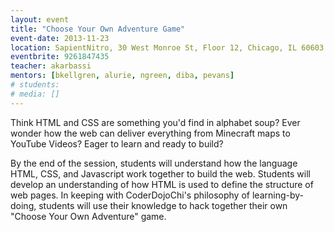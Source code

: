 ```yaml
---
layout: event
title: "Choose Your Own Adventure Game"
event-date: 2013-11-23
location: SapientNitro, 30 West Monroe St, Floor 12, Chicago, IL 60603
eventbrite: 9261847435
teacher: akarbassi
mentors: [bkellgren, alurie, ngreen, diba, pevans]
# students:
# media: []
---
```


Think HTML and CSS are something you'd find in alphabet soup? Ever wonder how the web can deliver everything from Minecraft maps to YouTube Videos? Eager to learn and ready to build?

By the end of the session, students will understand how the language HTML, CSS, and Javascript work together to build the web. Students will develop an understanding of how HTML is used to define the structure of web pages. In keeping with CoderDojoChi's philosophy of learning-by-doing, students will use their knowledge to hack together their own "Choose Your Own Adventure" game.
